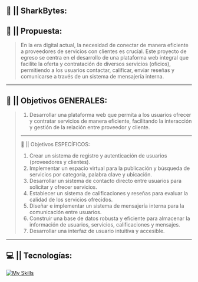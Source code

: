 ## 🦈 || SharkBytes:

## 🍒 || Propuesta:
> En la era digital actual, la necesidad de conectar de manera eficiente a proveedores de servicios 
con clientes es crucial. Este proyecto de egreso se centra en el desarrollo de una plataforma 
web integral que facilite la oferta y contratación de diversos servicios (oficios), permitiendo a 
los usuarios contactar, calificar, enviar reseñas y comunicarse a través de un sistema de 
mensajería interna.
---
## 📌 || Objetivos GENERALES:
> 1. Desarrollar una plataforma web que permita a los usuarios ofrecer y contratar servicios 
de manera eficiente, facilitando la interacción y gestión de la relación entre proveedor y 
cliente.
> ---
> 📜 || Objetivos ESPECÍFICOS:
> 1. Crear un sistema de registro y autenticación de usuarios (proveedores y clientes).
> 2. Implementar un espacio virtual para la publicación y búsqueda de servicios por 
categoría, palabra clave y ubicación.
> 3. Desarrollar un sistema de contacto directo entre usuarios para solicitar y ofrecer 
servicios.
> 4. Establecer un sistema de calificaciones y reseñas para evaluar la calidad de los 
servicios ofrecidos.
> 5. Diseñar e implementar un sistema de mensajería interna para la comunicación entre 
usuarios.
> 6. Construir una base de datos robusta y eficiente para almacenar la información de 
usuarios, servicios, calificaciones y mensajes.
> 7. Desarrollar una interfaz de usuario intuitiva y accesible.
---
## 💻 || Tecnologías:
[![My Skills](https://go-skill-icons.vercel.app/api/icons?i=html,css,js,php,json,mysql&titles=true)](https://github.com/bruno-german/SharkBytes)
